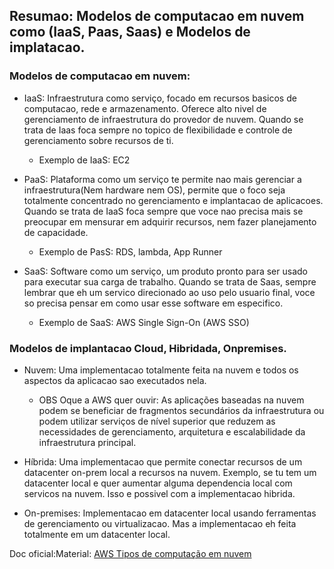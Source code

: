 ## Resumao: Modelos de computacao em nuvem como (IaaS, Paas, Saas) e Modelos de implatacao.

### Modelos de computacao em nuvem:

* IaaS: Infraestrutura como serviço, focado em recursos basicos de computacao, rede e armazenamento. Oferece alto nivel de gerenciamento de infraestrutura do provedor de nuvem. Quando se trata de Iaas foca sempre no topico de flexibilidade e controle de gerenciamento sobre recursos de ti. 

  * Exemplo de IaaS: EC2

* PaaS: Plataforma como um serviço te permite nao mais gerenciar a infraestrutura(Nem hardware nem OS), permite que o foco seja totalmente concentrado no gerenciamento e implantacao de aplicacoes. Quando se trata de IaaS foca sempre que voce nao precisa mais se preocupar em mensurar em adquirir recursos, nem  fazer planejamento de capacidade.

  *  Exemplo de PasS: RDS, lambda, App Runner


* SaaS: Software como um serviço, um produto pronto para ser usado para executar sua carga de trabalho. Quando se trata de Saas, sempre lembrar que eh um servico direcionado ao uso pelo usuario final, voce so precisa pensar em como usar esse software em especifico.

  * Exemplo de SaaS: AWS Single Sign-On (AWS SSO)

### Modelos de implantacao Cloud, Hibridada, Onpremises.

* Nuvem: Uma implementacao totalmente feita na nuvem e todos os aspectos da aplicacao sao executados nela. 

    * OBS Oque a AWS quer ouvir: 
    As aplicações baseadas na nuvem podem se beneficiar de fragmentos secundários da infraestrutura ou podem utilizar serviços de nível superior que reduzem as necessidades de gerenciamento, arquitetura e escalabilidade da infraestrutura principal.


* Híbrida: Uma implementacao que permite conectar recursos de um datacenter on-prem local a recursos na nuvem. Exemplo, se tu tem um datacenter local e quer aumentar alguma dependencia local com servicos na nuvem. Isso e possivel com a implementacao hibrida.

* On-premises: Implementacao em datacenter local usando  ferramentas de gerenciamento ou virtualizacao. Mas a implementacao eh feita totalmente em um datacenter local.

Doc oficial:Material: [AWS Tipos de computação em nuvem](https://aws.amazon.com/pt/types-of-cloud-computing/)
